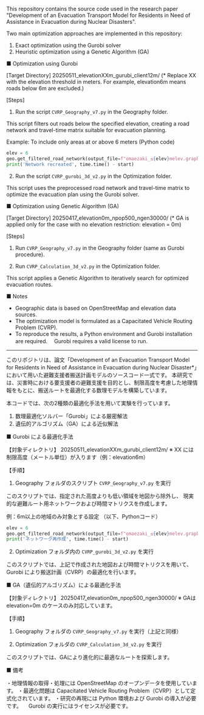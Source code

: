 This repository contains the source code used in the research paper "Development of an Evacuation Transport Model for Residents in Need of Assistance in Evacuation during Nuclear Disasters".

Two main optimization approaches are implemented in this repository:
1. Exact optimization using the Gurobi solver
2. Heuristic optimization using a Genetic Algorithm (GA)

■ Optimization using Gurobi

[Target Directory]
20250511_elevationXXm_gurubi_client12m/
(* Replace XX with the elevation threshold in meters. For example, elevation6m means roads below 6m are excluded.)

[Steps]

1. Run the script `CVRP_Geography_v7.py` in the Geography folder.

This script filters out roads below the specified elevation, creating a road network and travel-time matrix suitable for evacuation planning.

Example: To include only areas at or above 6 meters
(Python code)

```python
elev = 6
geo.get_filtered_road_network(output_file=f"omaezaki_≤{elev}melev.graphml", elev=elev, nrate=0.5)
print('Network recreated', time.time() - start)
```

2. Run the script `CVRP_gurobi_3d_v2.py` in the Optimization folder.

This script uses the preprocessed road network and travel-time matrix to optimize the evacuation plan using the Gurobi solver.

■ Optimization using Genetic Algorithm (GA)

[Target Directory]
20250417_elevation0m_npop500_ngen30000/
(* GA is applied only for the case with no elevation restriction: elevation = 0m)

[Steps]

1. Run `CVRP_Geography_v7.py` in the Geography folder (same as Gurobi procedure).

2. Run `CVRP_Calculation_3d_v2.py` in the Optimization folder.

This script applies a Genetic Algorithm to iteratively search for optimized evacuation routes.

■ Notes

- Geographic data is based on OpenStreetMap and elevation data sources.
- The optimization model is formulated as a Capacitated Vehicle Routing Problem (CVRP).
- To reproduce the results, a Python environment and Gurobi installation are required.
　Gurobi requires a valid license to run.

---


このリポジトリは、論文「Development of an Evacuation Transport Model for Residents in Need of Assistance in Evacuation during Nuclear Disaster*」において用いた避難支援者搬送計画モデルのソースコード一式です。
本研究では、災害時における要支援者の避難支援を目的とし、制限高度を考慮した地理情報をもとに、搬送ルートを最適化する数理モデルを構築しています。

本コードでは、次の2種類の最適化手法を用いて実験を行っています。
1. 数理最適化ソルバー「Gurobi」による厳密解法
2. 遺伝的アルゴリズム（GA）による近似解法

■ Gurobi による最適化手法

【対象ディレクトリ】
20250511_elevationXXm_gurubi_client12m/
※ XX には制限高度（メートル単位）が入ります（例：elevation6m）

【手順】

1. Geography フォルダのスクリプト `CVRP_Geography_v7.py` を実行

このスクリプトでは、指定された高度よりも低い領域を地図から除外し、
現実的な避難ルート用ネットワークおよび時間マトリクスを作成します。

例：6m以上の地域のみ対象とする設定
（以下、Pythonコード）

```python
elev = 6
geo.get_filtered_road_network(output_file=f"omaezaki_≤{elev}melev.graphml", elev=elev, nrate=0.5)
print('ネットワーク再作成', time.time() - start)
```

2. Optimization フォルダ内の `CVRP_gurobi_3d_v2.py` を実行

このスクリプトでは、上記で作成された地図および時間マトリクスを用いて、
Gurobi により搬送計画（CVRP）の最適化を行います。

■ GA（遺伝的アルゴリズム）による最適化手法

【対象ディレクトリ】
20250417_elevation0m_npop500_ngen30000/
※ GAは elevation=0m のケースのみ対応しています。

【手順】

1. Geography フォルダの `CVRP_Geography_v7.py` を実行（上記と同様）

2. Optimization フォルダの `CVRP_Calculation_3d_v2.py` を実行

このスクリプトでは、GAにより進化的に最適なルートを探索します。

■ 備考

・地理情報の取得・処理には OpenStreetMap のオープンデータを使用しています。
・最適化問題は Capacitated Vehicle Routing Problem（CVRP）として定式化されています。
・研究の再現には Python 環境および Gurobi の導入が必要です。
　Gurobi の実行にはライセンスが必要です。
